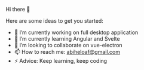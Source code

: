 Hi there 👋

Here are some ideas to get you started:

- 🔭 I’m currently working on full desktop application 
- 🌱 I’m currently learning Angular and Svelte
- 👯 I’m looking to collaborate on vue-electron
- 📫 How to reach me: abiheloaf@gmail.com
- ⚡ Advice: Keep learning, keep coding 
